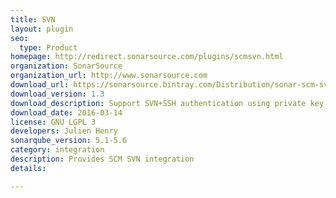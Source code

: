 ```yaml
---
title: SVN
layout: plugin
seo: 
  type: Product
homepage: http://redirect.sonarsource.com/plugins/scmsvn.html
organization: SonarSource
organization_url: http://www.sonarsource.com
download_url: https://sonarsource.bintray.com/Distribution/sonar-scm-svn-plugin/sonar-scm-svn-plugin-1.3.jar
download_version: 1.3
download_description: Support SVN+SSH authentication using private key
download_date: 2016-03-14
license: GNU LGPL 3
developers: Julien Henry
sonarqube_version: 5.1-5.6
category: integration
description: Provides SCM SVN integration
details: 

---
```

